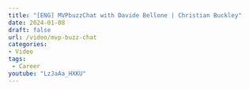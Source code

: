 ```yaml
---
title: "[ENG] MVPbuzzChat with Davide Bellone | Christian Buckley"
date: 2024-01-08
draft: false
url: /video/mvp-buzz-chat
categories:
- Video
tags:
 - Career
youtube: "LzJaAa_HXKU"      
---
```

